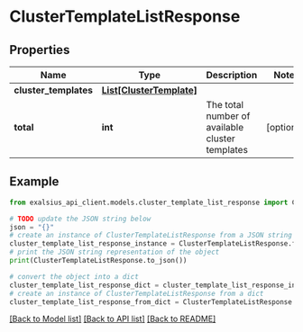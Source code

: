 # ClusterTemplateListResponse


## Properties

Name | Type | Description | Notes
------------ | ------------- | ------------- | -------------
**cluster_templates** | [**List[ClusterTemplate]**](ClusterTemplate.md) |  | 
**total** | **int** | The total number of available cluster templates | [optional] 

## Example

```python
from exalsius_api_client.models.cluster_template_list_response import ClusterTemplateListResponse

# TODO update the JSON string below
json = "{}"
# create an instance of ClusterTemplateListResponse from a JSON string
cluster_template_list_response_instance = ClusterTemplateListResponse.from_json(json)
# print the JSON string representation of the object
print(ClusterTemplateListResponse.to_json())

# convert the object into a dict
cluster_template_list_response_dict = cluster_template_list_response_instance.to_dict()
# create an instance of ClusterTemplateListResponse from a dict
cluster_template_list_response_from_dict = ClusterTemplateListResponse.from_dict(cluster_template_list_response_dict)
```
[[Back to Model list]](../README.md#documentation-for-models) [[Back to API list]](../README.md#documentation-for-api-endpoints) [[Back to README]](../README.md)


